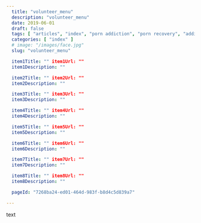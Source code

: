 ```yaml
---
  title: "volunteer_menu"
  description: "volunteer_menu"
  date: 2019-06-01
  draft: false
  tags: [ "articles", "index", "porn addiction", "porn recovery", "addiction recovery", "addiction", "awareness", "nofap", "neverfap", "neverfap deluxe" ]
  categories: [ "index" ]
  # image: "/images/face.jpg"
  slug: "volunteer_menu"

  item1Title: "" item1Url: ""  
  item1Description: ""

  item2Title: "" item2Url: "" 
  item2Description: ""

  item3Title: "" item3Url: "" 
  item3Description: ""

  item4Title: "" item4Url: "" 
  item4Description: ""

  item5Title: "" item5Url: "" 
  item5Description: ""

  item6Title: "" item6Url: "" 
  item6Description: ""

  item7Title: "" item7Url: "" 
  item7Description: ""

  item8Title: "" item8Url: "" 
  item8Description: ""

  pageId: "7268ba24-ed01-464d-983f-b8d4c5d839a7"

---
```


text